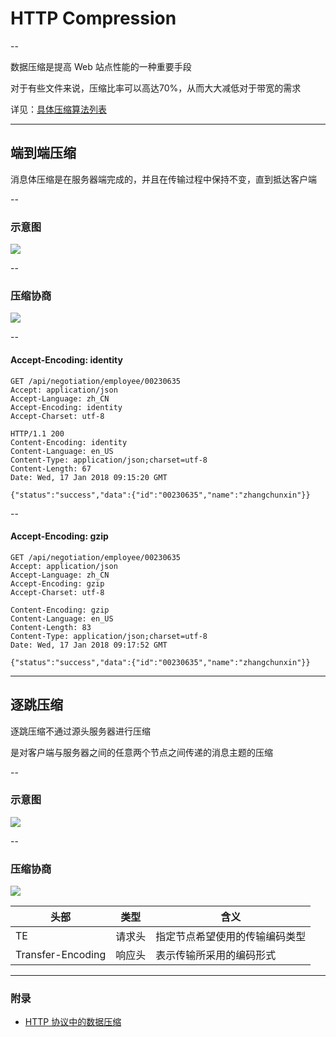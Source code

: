 
# HTTP Compression
<!-- .element: style="font-size: 120px;"-->

--

数据压缩是提高 Web 站点性能的一种重要手段

对于有些文件来说，压缩比率可以高达70%，从而大大减低对于带宽的需求

详见：[具体压缩算法列表](https://developer.mozilla.org/zh-CN/docs/Web/HTTP/Headers/Accept-Encoding#%E6%8C%87%E4%BB%A4)

---

## 端到端压缩

消息体压缩是在服务器端完成的，并且在传输过程中保持不变，直到抵达客户端

--

### 示意图

![](https://img.zhangchunxin.com/reveal/http/compression/d723fb2a.png)

--

### 压缩协商

![](https://img.zhangchunxin.com/reveal/http/compression/d6ccf878.png)

--

#### Accept-Encoding: identity

```http
GET /api/negotiation/employee/00230635
Accept: application/json
Accept-Language: zh_CN
Accept-Encoding: identity
Accept-Charset: utf-8
```
<!-- .element: class="fragment visible"--> 

```http
HTTP/1.1 200 
Content-Encoding: identity
Content-Language: en_US
Content-Type: application/json;charset=utf-8
Content-Length: 67
Date: Wed, 17 Jan 2018 09:15:20 GMT

{"status":"success","data":{"id":"00230635","name":"zhangchunxin"}}
```
<!-- .element: class="fragment visible"--> 

--

#### Accept-Encoding: gzip

```http
GET /api/negotiation/employee/00230635
Accept: application/json
Accept-Language: zh_CN
Accept-Encoding: gzip
Accept-Charset: utf-8
```
<!-- .element: class="fragment visible"--> 

```http
Content-Encoding: gzip
Content-Language: en_US
Content-Length: 83
Content-Type: application/json;charset=utf-8
Date: Wed, 17 Jan 2018 09:17:52 GMT

{"status":"success","data":{"id":"00230635","name":"zhangchunxin"}}
```
<!-- .element: class="fragment visible"--> 

---

## 逐跳压缩

逐跳压缩不通过源头服务器进行压缩

是对客户端与服务器之间的任意两个节点之间传递的消息主题的压缩

--

### 示意图

![](https://img.zhangchunxin.com/reveal/http/compression/17adbc20.png)

--

### 压缩协商

![](https://img.zhangchunxin.com/reveal/http/compression/762e1566.png)

头部 | 类型 | 含义
--- | --- | ---
TE | 请求头 | 指定节点希望使用的传输编码类型
Transfer-Encoding | 响应头 | 表示传输所采用的编码形式
<!-- .element: style="font-size: 24px;"-->

---

### 附录

- [HTTP 协议中的数据压缩](https://developer.mozilla.org/zh-CN/docs/Web/HTTP/Compression)